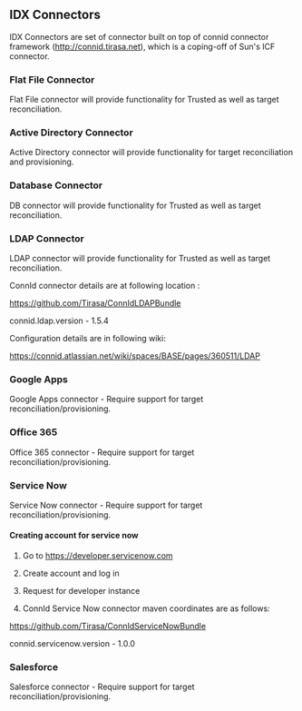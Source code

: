 ## IDX Connectors

IDX Connectors are set of connector built on top of connid connector framework (http://connid.tirasa.net), which is a coping-off of Sun's ICF connector.

### Flat File Connector

Flat File connector will provide functionality for Trusted as well as target reconciliation. 

### Active Directory Connector

Active Directory connector will provide functionality for target reconciliation and provisioning. 

### Database Connector

DB connector will provide functionality for Trusted as well as target reconciliation. 

### LDAP Connector

LDAP connector will provide functionality for Trusted as well as target reconciliation. 

ConnId connector details are at following location :

https://github.com/Tirasa/ConnIdLDAPBundle

connid.ldap.version - 1.5.4

Configuration details are in following wiki:

https://connid.atlassian.net/wiki/spaces/BASE/pages/360511/LDAP

### Google Apps

Google Apps connector - Require support for target reconciliation/provisioning. 
 
### Office 365

Office 365 connector - Require support for target reconciliation/provisioning. 

### Service Now

Service Now connector - Require support for target reconciliation/provisioning. 



#### Creating account for service now

1. Go to https://developer.servicenow.com

2. Create account and log in

3. Request for developer instance

4. ConnId Service Now connector maven coordinates are as follows:

https://github.com/Tirasa/ConnIdServiceNowBundle

connid.servicenow.version - 1.0.0

### Salesforce

Salesforce connector - Require support for target reconciliation/provisioning. 

